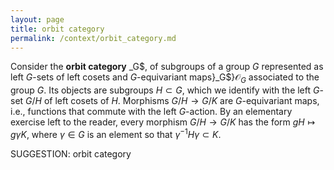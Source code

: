 ```yaml
---
layout: page
title: orbit category
permalink: /context/orbit_category.md
---
```

Consider the **orbit category** _G$, of subgroups of a group $G$ represented as left $G$-sets of left cosets and $G$-equivariant maps}_G$}$\mathcal{O}_G$ associated to the group $G$. Its objects are subgroups $H \subset G$, which we identify with the left $G$-set $G/H$ of left cosets of $H$. Morphisms $G/H \to G/K$ are $G$-equivariant maps, i.e., functions that commute with the left $G$-action. By an elementary exercise left to the reader, every morphism $G/H \to G/K$ has the form $gH \mapsto g\gamma K$, where $\gamma \in G$ is an element so that $\gamma^{-1}H\gamma \subset K$.

SUGGESTION: orbit category